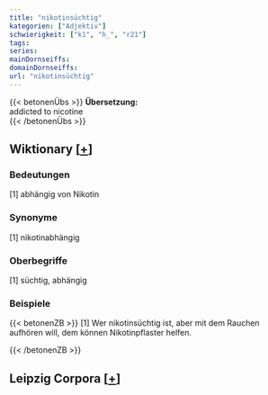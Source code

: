 ```yaml
---
title: "nikotinsüchtig"
kategorien: ["Adjektiv"]
schwierigkeit: ["k1", "h_", "r21"]
tags:
series:
mainDornseiffs:
domainDornseiffs:
url: "nikotinsüchtig"
---
```


{{< betonenÜbs >}}
**Übersetzung:**  
addicted to nicotine  
{{< /betonenÜbs >}}

## Wiktionary [[+](https://de.wiktionary.org/wiki/nikotinsüchtig)]

### Bedeutungen
[1] abhängig von Nikotin  

### Synonyme
[1] nikotinabhängig  

### Oberbegriffe
[1] süchtig, abhängig  

### Beispiele
{{< betonenZB >}}
[1] Wer nikotinsüchtig ist, aber mit dem Rauchen aufhören will, dem können Nikotinpflaster helfen.  

{{< /betonenZB >}}

## Leipzig Corpora [[+](https://corpora.uni-leipzig.de/en/res?word=nikotinsüchtig&corpusId=deu_newscrawl-public_2018)]

